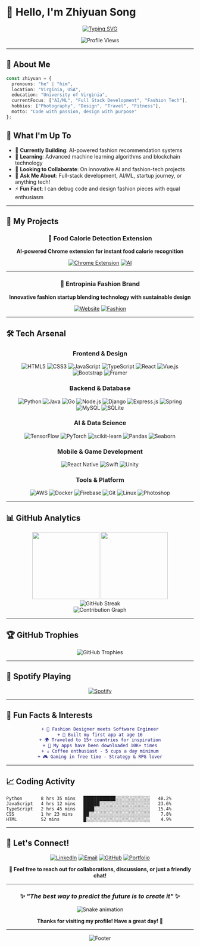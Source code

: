 # 👋 Hello, I'm Zhiyuan Song

<div align="center">
  
[![Typing SVG](https://readme-typing-svg.herokuapp.com/?lines=Full+Stack+Developer;AI+%26+ML+Enthusiast;Fashion+Tech+Entrepreneur;Always+Learning+Something+New&font=Fira%20Code&center=true&width=380&height=50&duration=4000&pause=1000)](https://github.com/realallensong)

<img src="https://komarev.com/ghpvc/?username=realallensong&label=Profile%20views&color=0e75b6&style=for-the-badge" alt="Profile Views" />

</div>

---

## 🚀 About Me

```typescript
const zhiyuan = {
  pronouns: "he" | "him",
  location: "Virginia, USA",
  education: "University of Virginia",
  currentFocus: ["AI/ML", "Full Stack Development", "Fashion Tech"],
  hobbies: ["Photography", "Design", "Travel", "Fitness"],
  motto: "Code with passion, design with purpose"
};
```

## 🎯 What I'm Up To

- 🔭 **Currently Building**: AI-powered fashion recommendation systems
- 🌱 **Learning**: Advanced machine learning algorithms and blockchain technology  
- 👯 **Looking to Collaborate**: On innovative AI and fashion-tech projects
- 💬 **Ask Me About**: Full-stack development, AI/ML, startup journey, or anything tech!
- ⚡ **Fun Fact**: I can debug code and design fashion pieces with equal enthusiasm

---

## 🎨 My Projects

<div align="center">

### 🍎 Food Calorie Detection Extension
**AI-powered Chrome extension for instant food calorie recognition**

[![Chrome Extension](https://img.shields.io/badge/Chrome-Extension-4285F4?style=for-the-badge&logo=googlechrome&logoColor=white)](https://chromewebstore.google.com/detail/%E9%A3%9F%E7%89%A9%E7%83%AD%E9%87%8F%E8%AF%86%E5%88%AB%E5%8A%A9%E6%89%8B/hbhaaaklhekdeoengajkidoepignonbm?authuser=2&hl=zh-CN)
[![AI](https://img.shields.io/badge/Powered%20by-AI-ff6b6b?style=for-the-badge)](https://github.com/realallensong)

---

### 👗 Entropinia Fashion Brand
**Innovative fashion startup blending technology with sustainable design**

[![Website](https://img.shields.io/badge/Visit-Website-FF69B4?style=for-the-badge&logo=safari&logoColor=white)](https://www.entropinia.com/)
[![Fashion](https://img.shields.io/badge/Fashion-Tech-purple?style=for-the-badge)](https://www.entropinia.com/)

</div>

---

## 🛠️ Tech Arsenal

<div align="center">

### Frontend & Design
![HTML5](https://img.shields.io/badge/HTML5-E34F26?style=for-the-badge&logo=html5&logoColor=white)
![CSS3](https://img.shields.io/badge/CSS3-1572B6?style=for-the-badge&logo=css3&logoColor=white)
![JavaScript](https://img.shields.io/badge/JavaScript-F7DF1E?style=for-the-badge&logo=javascript&logoColor=black)
![TypeScript](https://img.shields.io/badge/TypeScript-007ACC?style=for-the-badge&logo=typescript&logoColor=white)
![React](https://img.shields.io/badge/React-20232A?style=for-the-badge&logo=react&logoColor=61DAFB)
![Vue.js](https://img.shields.io/badge/Vue.js-35495E?style=for-the-badge&logo=vue.js&logoColor=4FC08D)
![Bootstrap](https://img.shields.io/badge/Bootstrap-563D7C?style=for-the-badge&logo=bootstrap&logoColor=white)
![Framer](https://img.shields.io/badge/Framer-black?style=for-the-badge&logo=framer&logoColor=blue)

### Backend & Database
![Python](https://img.shields.io/badge/Python-3776AB?style=for-the-badge&logo=python&logoColor=white)
![Java](https://img.shields.io/badge/Java-ED8B00?style=for-the-badge&logo=openjdk&logoColor=white)
![Go](https://img.shields.io/badge/Go-00ADD8?style=for-the-badge&logo=go&logoColor=white)
![Node.js](https://img.shields.io/badge/Node.js-43853D?style=for-the-badge&logo=node.js&logoColor=white)
![Django](https://img.shields.io/badge/Django-092E20?style=for-the-badge&logo=django&logoColor=white)
![Express.js](https://img.shields.io/badge/Express.js-404D59?style=for-the-badge)
![Spring](https://img.shields.io/badge/Spring-6DB33F?style=for-the-badge&logo=spring&logoColor=white)
![MySQL](https://img.shields.io/badge/MySQL-00000F?style=for-the-badge&logo=mysql&logoColor=white)
![SQLite](https://img.shields.io/badge/SQLite-07405E?style=for-the-badge&logo=sqlite&logoColor=white)

### AI & Data Science
![TensorFlow](https://img.shields.io/badge/TensorFlow-FF6F00?style=for-the-badge&logo=tensorflow&logoColor=white)
![PyTorch](https://img.shields.io/badge/PyTorch-EE4C2C?style=for-the-badge&logo=pytorch&logoColor=white)
![scikit-learn](https://img.shields.io/badge/scikit--learn-F7931E?style=for-the-badge&logo=scikit-learn&logoColor=white)
![Pandas](https://img.shields.io/badge/pandas-150458?style=for-the-badge&logo=pandas&logoColor=white)
![Seaborn](https://img.shields.io/badge/Seaborn-3776AB?style=for-the-badge&logo=python&logoColor=white)

### Mobile & Game Development
![React Native](https://img.shields.io/badge/React_Native-20232A?style=for-the-badge&logo=react&logoColor=61DAFB)
![Swift](https://img.shields.io/badge/Swift-FA7343?style=for-the-badge&logo=swift&logoColor=white)
![Unity](https://img.shields.io/badge/Unity-100000?style=for-the-badge&logo=unity&logoColor=white)

### Tools & Platform
![AWS](https://img.shields.io/badge/Amazon_AWS-232F3E?style=for-the-badge&logo=amazon-aws&logoColor=white)
![Docker](https://img.shields.io/badge/Docker-2496ED?style=for-the-badge&logo=docker&logoColor=white)
![Firebase](https://img.shields.io/badge/Firebase-039BE5?style=for-the-badge&logo=Firebase&logoColor=white)
![Git](https://img.shields.io/badge/Git-F05032?style=for-the-badge&logo=git&logoColor=white)
![Linux](https://img.shields.io/badge/Linux-FCC624?style=for-the-badge&logo=linux&logoColor=black)
![Photoshop](https://img.shields.io/badge/Adobe%20Photoshop-31A8FF?style=for-the-badge&logo=Adobe%20Photoshop&logoColor=black)

</div>

---

## 📊 GitHub Analytics

<div align="center">
  <img height="180em" src="https://github-readme-stats.vercel.app/api?username=realallensong&show_icons=true&theme=tokyonight&include_all_commits=true&count_private=true"/>
  <img height="180em" src="https://github-readme-stats.vercel.app/api/top-langs/?username=realallensong&layout=compact&langs_count=8&theme=tokyonight"/>
</div>

<div align="center">
  <img src="https://github-readme-streak-stats.herokuapp.com/?user=realallensong&theme=tokyonight" alt="GitHub Streak"/>
</div>

<div align="center">
  <img src="https://github-readme-activity-graph.vercel.app/graph?username=realallensong&theme=tokyo-night&hide_border=true" alt="Contribution Graph"/>
</div>

---

## 🏆 GitHub Trophies

<div align="center">
  <img src="https://github-profile-trophy.vercel.app/?username=realallensong&theme=tokyonight&no-frame=true&row=1&column=7" alt="GitHub Trophies"/>
</div>

---

## 🎵 Spotify Playing

<div align="center">
  
[![Spotify](https://novatorem-realallensong.vercel.app/api/spotify)](https://open.spotify.com/user/31k6w4z2oaijz3jvpwpcq3c6ktem)

</div>

---

## 🌟 Fun Facts & Interests

<div align="center">

```diff
+ 🎨 Fashion Designer meets Software Engineer
+ 🚀 Built my first app at age 16
+ 🌍 Traveled to 15+ countries for inspiration
+ 📱 My apps have been downloaded 10K+ times
+ ☕ Coffee enthusiast - 5 cups a day minimum
+ 🎮 Gaming in free time - Strategy & RPG lover
```

</div>

---

## 📈 Coding Activity

<!--START_SECTION:waka-->
```text
Python       8 hrs 35 mins   ████████████░░░░░░░░░░░░░   48.2%
JavaScript   4 hrs 12 mins   ██████░░░░░░░░░░░░░░░░░░░   23.6%
TypeScript   2 hrs 45 mins   ████░░░░░░░░░░░░░░░░░░░░░   15.4%
CSS          1 hr 23 mins    ██░░░░░░░░░░░░░░░░░░░░░░░    7.8%
HTML         52 mins         █░░░░░░░░░░░░░░░░░░░░░░░░    4.9%
```
<!--END_SECTION:waka-->

---

## 🤝 Let's Connect!

<div align="center">

[![LinkedIn](https://img.shields.io/badge/LinkedIn-0077B5?style=for-the-badge&logo=linkedin&logoColor=white)](https://linkedin.com/in/zhiyuan-song-641414250)
[![Email](https://img.shields.io/badge/Email-D14836?style=for-the-badge&logo=gmail&logoColor=white)](mailto:realoulasong@gmail.com)
[![GitHub](https://img.shields.io/badge/GitHub-100000?style=for-the-badge&logo=github&logoColor=white)](https://github.com/realallensong)
[![Portfolio](https://img.shields.io/badge/Portfolio-FF5722?style=for-the-badge&logo=firefox&logoColor=white)](https://www.entropinia.com/)

**💌 Feel free to reach out for collaborations, discussions, or just a friendly chat!**

</div>

---

<div align="center">
  
### ✨ *"The best way to predict the future is to create it"* ✨

![Snake animation](https://github.com/realallensong/realallensong/blob/output/github-contribution-grid-snake.svg)

**Thanks for visiting my profile! Have a great day! 🌟**

</div>

---

<div align="center">
  <img src="https://capsule-render.vercel.app/api?type=waving&color=gradient&height=100&section=footer&animation=fadeIn" alt="Footer"/>
